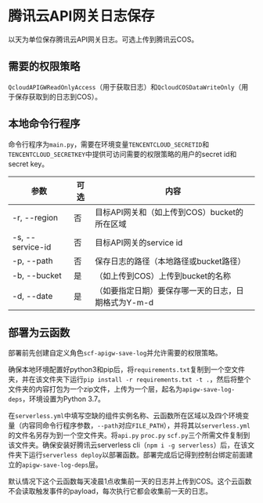 # 腾讯云API网关日志保存

以天为单位保存腾讯云API网关日志。可选上传到腾讯云COS。

## 需要的权限策略

`QcloudAPIGWReadOnlyAccess`（用于获取日志）和`QcloudCOSDataWriteOnly`（用于保存获取到的日志到COS）。

## 本地命令行程序

命令行程序为`main.py`，需要在环境变量`TENCENTCLOUD_SECRETID`和`TENCENTCLOUD_SECRETKEY`中提供可访问需要的权限策略的用户的secret id和secret key。

| 参数 | 可选 | 内容 |
|-----|-----|-----|
| -r, --region     | 否 | 目标API网关和（如上传到COS）bucket的所在区域 |
| -s, --service-id | 否 | 目标API网关的service id |
| -p, --path       | 否 | 保存日志的路径（本地路径或bucket路径） |
| -b, --bucket     | 是 | （如上传到COS）上传到bucket的名称 |
| -d, --date       | 是 | （如要指定日期）要保存哪一天的日志，日期格式为Y-m-d |

## 部署为云函数

部署前先创建自定义角色`scf-apigw-save-log`并允许需要的权限策略。

确保本地环境配置好python3和pip后，将`requirements.txt`复制到一个空文件夹，并在该文件夹下运行`pip install -r requirements.txt -t .`，然后将整个文件夹的内容打包为一个zip文件，上传为一个层，起名为`apigw-save-log-deps`，环境设置为Python 3.7。

在`serverless.yml`中填写空缺的组件实例名称、云函数所在区域以及四个环境变量（内容同命令行程序参数，`--path`对应`FILE_PATH`），并将其以`serverless.yml`的文件名另存为到一个空文件夹。将`api.py` `proc.py` `scf.py`三个所需文件复制到该文件夹。确保安装好腾讯云serverless cli（`npm i -g serverless`）后，在该文件夹下运行`serverless deploy`以部署函数。部署完成后记得到控制台绑定前面建立的`apigw-save-log-deps`层。

默认情况下这个云函数每天凌晨1点收集前一天的日志并上传到COS。这个云函数不会读取触发事件的payload，每次执行它都会收集前一天的日志。
